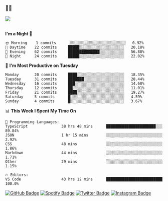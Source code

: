 ### 🤙🍺

<a href="https://github-readme-stats.vercel.app/api?username=hzak2xx&count_private=true&show_icons=true&theme=dracula">
  <img align="center" src="https://github-readme-stats.vercel.app/api?username=hzak2xx&count_private=true&show_icons=true&theme=dracula" />
</a>  
</br>
</br>

<!--START_SECTION:waka-->
**I'm a Night 🦉** 

```text
🌞 Morning    1 commits      ░░░░░░░░░░░░░░░░░░░░░░░░░   0.92% 
🌆 Daytime    22 commits     █████░░░░░░░░░░░░░░░░░░░░   20.18% 
🌃 Evening    62 commits     ██████████████░░░░░░░░░░░   56.88% 
🌙 Night      24 commits     █████░░░░░░░░░░░░░░░░░░░░   22.02%

```
📅 **I'm Most Productive on Tuesday** 

```text
Monday       20 commits     ████░░░░░░░░░░░░░░░░░░░░░   18.35% 
Tuesday      31 commits     ███████░░░░░░░░░░░░░░░░░░   28.44% 
Wednesday    16 commits     ███░░░░░░░░░░░░░░░░░░░░░░   14.68% 
Thursday     12 commits     ██░░░░░░░░░░░░░░░░░░░░░░░   11.01% 
Friday       21 commits     ████░░░░░░░░░░░░░░░░░░░░░   19.27% 
Saturday     5 commits      █░░░░░░░░░░░░░░░░░░░░░░░░   4.59% 
Sunday       4 commits      █░░░░░░░░░░░░░░░░░░░░░░░░   3.67%

```


📊 **This Week I Spent My Time On** 

```text
💬 Programming Languages: 
TypeScript               38 hrs 48 mins      ██████████████████████░░░   89.84% 
JSON                     1 hr 15 mins        ░░░░░░░░░░░░░░░░░░░░░░░░░   2.92% 
CSS                      48 mins             ░░░░░░░░░░░░░░░░░░░░░░░░░   1.86% 
Markdown                 44 mins             ░░░░░░░░░░░░░░░░░░░░░░░░░   1.71% 
Other                    29 mins             ░░░░░░░░░░░░░░░░░░░░░░░░░   1.15%

🔥 Editors: 
VS Code                  43 hrs 12 mins      █████████████████████████   100.0%

```


<!--END_SECTION:waka-->

[![GitHub Badge](https://img.shields.io/badge/GitHub-100000?style=for-the-badge&logo=github&logoColor=white)](https://github.com/hzak2xx)
[![Spotify Badge](https://img.shields.io/badge/Spotify-1ED760?&style=for-the-badge&logo=spotify&logoColor=white)](https://open.spotify.com/user/uf90s6sbbh75a1mt44clkhkvf)
[![Twitter Badge](https://img.shields.io/badge/Twitter-1DA1F2?style=for-the-badge&logo=twitter&logoColor=white)](https://twitter.com/hzak2xx)
[![Instagram Badge](https://img.shields.io/badge/Instagram-E4405F?style=for-the-badge&logo=instagram&logoColor=white)](https://www.instagram.com/hzak2xx/)
